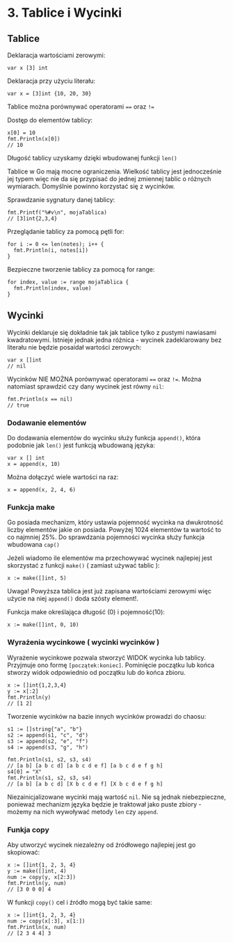 # 3. Tablice i Wycinki

## Tablice

Deklaracja wartościami zerowymi:
```
var x [3] int
```

Deklaracja przy użyciu literału:
```
var x = [3]int {10, 20, 30}
```

Tablice można porównywać operatorami `==` oraz `!=`

Dostęp do elementów tablicy:
```
x[0] = 10
fmt.Println(x[0])
// 10
```

Długość tablicy uzyskamy dzięki wbudowanej funkcji `len()`

Tablice w Go mają mocne ograniczenia. Wielkość tablicy jest jednocześnie jej typem więc nie da się przypisać do jednej zmiennej tablic o różnych wymiarach. Domyślnie powinno korzystać się z wycinków.

Sprawdzanie sygnatury danej tablicy:
```
fmt.Printf("%#v\n", mojaTablica)
// [3]int{2,3,4}
```

Przeglądanie tablicy za pomocą pętli for:
```
for i := 0 <= len(notes); i++ {
  fmt.Println(i, notes[i])
}
```

Bezpieczne tworzenie tablicy za pomocą for range:
```
for index, value := range mojaTablica {
  fmt.Println(index, value)
}
```

## Wycinki

Wycinki deklaruje się dokładnie tak jak tablice tylko z pustymi nawiasami kwadratowymi. Istnieje jednak jedna różnica - wycinek zadeklarowany bez literału nie będzie posaidał wartości zerowych:
```
var x []int
// nil
```

Wycinków NIE MOŻNA porównywać operatorami `==` oraz `!=`. Można natomiast sprawdzić czy dany wycinek jest równy `nil`:
```
fmt.Println(x == nil)
// true
```

### Dodawanie elementów

Do dodawania elementów do wycinku służy funkcja `append()`, która podobnie jak `len()` jest funkcją wbudowaną języka:
```
var x [] int
x = append(x, 10)
```

Można dołączyć wiele wartości na raz:
```
x = append(x, 2, 4, 6)
```

### Funkcja make

Go posiada mechanizm, który ustawia pojemność wycinka na dwukrotność liczby elementów jakie on posiada. Powyżej 1024 elementów ta wartość to co najmniej 25%. Do sprawdzania pojemności wycinka służy funkcja wbudowana `cap()`

Jeżeli wiadomo ile elementów ma przechowywać wycinek najlepiej jest skorzystać z funkcji `make()` ( zamiast używać tablic ):
```
x := make([]int, 5)
```

Uwaga! Powyższa tablica jest już zapisana wartościami zerowymi więc użycie na niej `append()` doda szósty element!.

Funkcja make określająca długość (0) i pojemność(10):
```
x := make([]int, 0, 10)
```

### Wyrażenia wycinkowe ( wycinki wycinków )

Wyrażenie wycinkowe pozwala stworzyć WIDOK wycinka lub tablicy. Przyjmuje ono formę `[początek:koniec]`. Pominięcie początku lub końca stworzy widok odpowiednio od początku lub do końca zbioru.
```
x := []int{1,2,3,4}
y := x[:2]
fmt.Println(y)
// [1 2]
```

Tworzenie wycinków na bazie innych wycinków prowadzi do chaosu:
```
s1 := []string{"a", "b"}
s2 := append(s1, "c", "d")
s3 := append(s2, "e", "f")
s4 := append(s3, "g", "h")

fmt.Println(s1, s2, s3, s4)
// [a b] [a b c d] [a b c d e f] [a b c d e f g h]
s4[0] = "X"
fmt.Println(s1, s2, s3, s4)
// [a b] [a b c d] [X b c d e f] [X b c d e f g h]
```

Niezainicjalizowane wycinki mają wartość `nil`. Nie są jednak niebezpieczne, ponieważ mechanizm języka będzie je traktował jako puste zbiory - możemy na nich wywoływać metody `len` czy `append`.

### Funkja copy

Aby utworzyć wycinek niezależny od źródłowego najlepiej jest go skopiować:
```
x := []int{1, 2, 3, 4}
y := make([]int, 4)
num := copy(y, x[2:3])
fmt.Println(y, num)
// [3 0 0 0] 4
```

W funkcji `copy()` cel i źródło mogą być takie same: 
```
x := []int{1, 2, 3, 4}
num := copy(x[:3], x[1:])
fmt.Println(x, num)
// [2 3 4 4] 3
```
